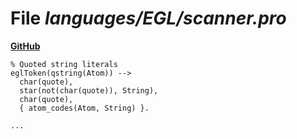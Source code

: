 # File _languages/EGL/scanner.pro_
**[GitHub](https://github.com/softlang/yas/blob/master/languages/EGL/scanner.pro)**
```
% Quoted string literals
eglToken(qstring(Atom)) -->
  char(quote),
  star(not(char(quote)), String),
  char(quote),
  { atom_codes(Atom, String) }.

...
```

